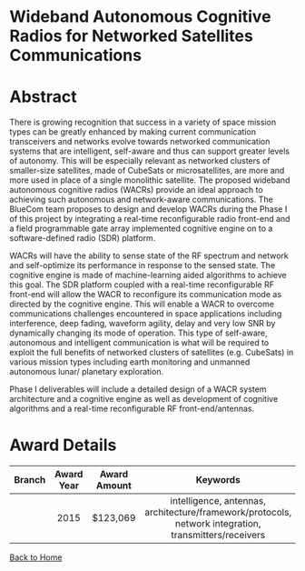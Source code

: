 
Wideband Autonomous Cognitive Radios for Networked Satellites Communications
============================================================================

# Abstract


There is growing recognition that success in a variety of space mission types can be greatly enhanced by making current communication transceivers and networks evolve towards networked communication systems that are intelligent, self-aware and thus can support greater levels of autonomy. This will be especially relevant as networked clusters of smaller-size satellites, made of CubeSats or microsatellites, are more and more used in place of a single monolithic satellite. The proposed wideband autonomous cognitive radios (WACRs) provide an ideal approach to achieving such autonomous and network-aware communications. The BlueCom team proposes to design and develop WACRs during the Phase I of this project by integrating a real-time reconfigurable radio front-end and a field programmable gate array implemented cognitive engine on to a software-defined radio (SDR) platform. 

WACRs will have the ability to sense state of the RF spectrum and network and self-optimize its performance in response to the sensed state. The cognitive engine is made of machine-learning aided algorithms to achieve this goal. The SDR platform coupled with a real-time reconfigurable RF front-end will allow the WACR to reconfigure its communication mode as directed by the cognitive engine. This will enable a WACR to overcome communications challenges encountered in space applications including interference, deep fading, waveform agility, delay and very low SNR by dynamically changing its mode of operation. This type of self-aware, autonomous and intelligent communication is what will be required to exploit the full benefits of networked clusters of satellites (e.g. CubeSats) in various mission types including earth monitoring and unmanned autonomous lunar/ planetary exploration.

Phase I deliverables will include a detailed design of a WACR system architecture and a cognitive engine as well as development of cognitive algorithms and a real-time reconfigurable RF front-end/antennas.  

# Award Details

|Branch|Award Year|Award Amount|Keywords|
| :---: | :---: | :---: | :---: |
||2015|$123,069|intelligence, antennas, architecture/framework/protocols, network integration, transmitters/receivers|
  
  


[Back to Home](https://github.com/chrischow/dod_sbir_awards#188)